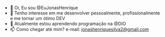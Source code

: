 - 👋 Oi, Eu sou @EuJonasHenrique
- 👀 Tenho interesse em me desenvolver pessoalmente, profissionalmente e me tornar um ótimo DEV
- 🌱 Atualmente estou aprendendo programação na @DIO
- 📫 Como chegar até mim? e-mail: jonashenriquesilva2@gmail.com

<!---
EuJonasHenrique/EuJonasHenrique is a ✨ special ✨ repository because its `README.md` (this file) appears on your GitHub profile.
You can click the Preview link to take a look at your changes.
--->
